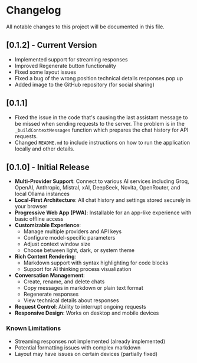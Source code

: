 # Changelog
All notable changes to this project will be documented in this file.

## [0.1.2] - Current Version

- Implemented support for streaming responses
- Improved Regenerate button functionality
- Fixed some layout issues
- Fixed a bug of the wrong position technical details responses pop up
- Added image to the GitHub repository (for social sharing)

## [0.1.1]

- Fixed the issue in the code that's causing the last assistant message to be missed when sending requests to the server. The problem is in the `_buildContextMessages` function which prepares the chat history for API requests.
- Changed `README.md` to include instructions on how to run the application locally and other details.

## [0.1.0] - Initial Release

- **Multi-Provider Support**: Connect to various AI services including Groq, OpenAI, Anthropic, Mistral, xAI, DeepSeek, Novita, OpenRouter, and local Ollama instances
- **Local-First Architecture**: All chat history and settings stored securely in your browser
- **Progressive Web App (PWA)**: Installable for an app-like experience with basic offline access
- **Customizable Experience**:
  - Manage multiple providers and API keys
  - Configure model-specific parameters
  - Adjust context window size
  - Choose between light, dark, or system theme
- **Rich Content Rendering**:
  - Markdown support with syntax highlighting for code blocks
  - Support for AI thinking process visualization
- **Conversation Management**:
  - Create, rename, and delete chats
  - Copy messages in markdown or plain text format
  - Regenerate responses
  - View technical details about responses
- **Request Control**: Ability to interrupt ongoing requests
- **Responsive Design**: Works on desktop and mobile devices

### Known Limitations
- Streaming responses not implemented (already implemented)
- Potential formatting issues with complex markdown
- Layout may have issues on certain devices (partially fixed)
